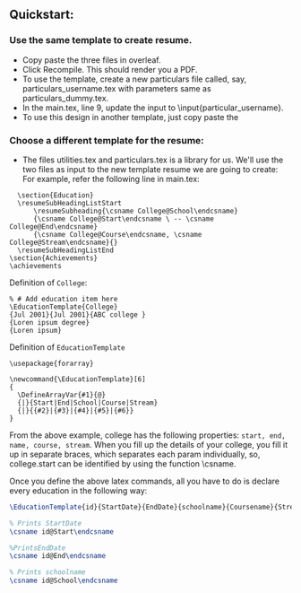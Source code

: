 
## Quickstart:
### Use the same template to create resume.
- Copy paste the three files in overleaf.
- Click Recompile. This should render you a PDF.
- To use the template, create a new particulars file called, say, particulars_username.tex with parameters same as particulars_dummy.tex.
- In the main.tex, line 9, update the input to \input{particular_username}.
- To use this design in another template, just copy paste the

### Choose a different template for the resume:
- The files utilities.tex and particulars.tex is a library for us. We'll use the two files as input to the new template resume we are going to create:
For example, refer the following line in main.tex:
```
  \section{Education}
  \resumeSubHeadingListStart
      \resumeSubheading{\csname College@School\endcsname}
      {\csname College@Start\endcsname \ -- \csname College@End\endcsname}
      {\csname College@Course\endcsname, \csname College@Stream\endcsname}{}
  \resumeSubHeadingListEnd
\section{Achievements}
\achievements
```
Definition of `College`:
```
% # Add education item here
\EducationTemplate{College}
{Jul 2001}{Jul 2001}{ABC college }
{Loren ipsum degree}
{Loren ipsum}
```

Definition of `EducationTemplate`
```
\usepackage{forarray}

\newcommand{\EducationTemplate}[6]
{
  \DefineArrayVar{#1}{@}
  {|}{Start|End|School|Course|Stream}
  {|}{{#2}|{#3}|{#4}|{#5}|{#6}}
}
```

From the above example, college has the following properties: `start, end, name, course, stream`. 
When you fill up the details of your college, you fill it up in separate braces, which separates each param individually, so, college.start can be identified by using the function \csname.

Once you define the above latex commands, all you have to do is declare every education in the following way:
```latex
\EducationTemplate{id}{StartDate}{EndDate}{schoolname}{Coursename}{Streamname}

% Prints StartDate 
\csname id@Start\endcsname

%PrintsEndDate
\csname id@End\endcsname

% Prints schoolname
\csname id@School\endcsname
```
